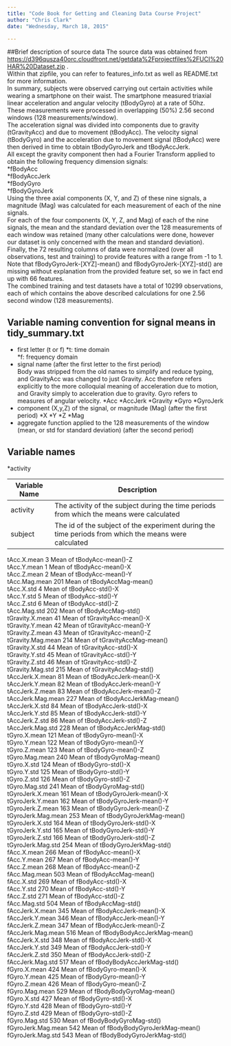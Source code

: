 ```yaml
---
title: "Code Book for Getting and Cleaning Data Course Project"
author: "Chris Clark"
date: "Wednesday, March 18, 2015"

---
```


##Brief description of source data
The source data was obtained from https://d396qusza40orc.cloudfront.net/getdata%2Fprojectfiles%2FUCI%20HAR%20Dataset.zip .  
Within that zipfile, you can refer to features_info.txt as well as README.txt for more information.  
In summary, subjects were observed carrying out certain activities while wearing a smartphone on their waist. The smartphone measured triaxial linear acceleration and angular velocity (tBodyGyro) at a rate of 50hz. These measurements were processed in overlapping (50%) 2.56 second windows (128 measurements/window).  
The acceleration signal was divided into components due to gravity (tGravityAcc) and due to movement (tBodyAcc).  The velocity signal (tBodyGyro) and the acceleration due to movement signal (tBodyAcc) were then derived in time to obtain tBodyGyroJerk and tBodyAccJerk.  
All except the gravity component then had a Fourier Transform applied to obtain the following frequency dimension signals:    
*fBodyAcc  
*fBodyAccJerk  
*fBodyGyro  
*fBodyGyroJerk  
Using the three axial components (X, Y, and Z) of these nine signals, a magnitude (Mag) was calculated for each measurement of each of the nine signals.  
For each of the four components (X, Y, Z, and Mag) of each of the nine signals, the mean and the standard deviation over the 128 measurements of each window was retained (many other calculations were done, however our dataset is only concerned with the mean and standard deviation).  
Finally, the 72 resulting columns of data were normalized (over all observations, test and training) to provide features with a range from -1 to 1.  
Note that fBodyGyroJerk-[XYZ]-mean() and fBodyGyroJerk-[XYZ]-std() are missing without explanation from the provided feature set, so we in fact end up with 66 features.  
The combined training and test datasets have a total of 10299 observations, each of which contains the above described calculations for one 2.56 second window (128 measurements).


##  Variable naming convention for signal means in tidy_summary.txt

* first letter (t or f)
    *t: time domain  
    *f: frequency domain
* signal name (after the first letter to the first period)  
Body was stripped from the old names to simplify and reduce typing, and GravityAcc was changed to just Gravity.  Acc therefore refers explicitly to the more colloquial meaning of acceleration due to motion, and Gravity simply to acceleration due to gravity.  Gyro refers to measures of angular velocity.
    *Acc
    *AccJerk
    *Gravity
    *Gyro
    *GyroJerk
* component (X,y,Z) of the signal, or magnitude (Mag) (after the first period)
    *X
    *Y
    *Z
    *Mag
* aggregate function applied to the 128 measurements of the window (mean, or std for standard deviation) (after the second period)


## Variable names
*activity

|Variable Name|Description|
|-------------|-----------|
|activity|The activity of the subject during the time periods from which the means were calculated|
|subject|The id of the subject of the experiment during the time periods from which the means were calculated|
tAcc.X.mean          3 Mean of tBodyAcc-mean()-Z          
tAcc.Y.mean          1 Mean of tBodyAcc-mean()-X          
tAcc.Z.mean          2 Mean of tBodyAcc-mean()-Y          
tAcc.Mag.mean      201 Mean of tBodyAccMag-mean()         
tAcc.X.std           4 Mean of tBodyAcc-std()-X           
tAcc.Y.std           5 Mean of tBodyAcc-std()-Y           
tAcc.Z.std           6 Mean of tBodyAcc-std()-Z           
tAcc.Mag.std       202 Mean of tBodyAccMag-std()          
tGravity.X.mean     41 Mean of tGravityAcc-mean()-X       
tGravity.Y.mean     42 Mean of tGravityAcc-mean()-Y       
tGravity.Z.mean     43 Mean of tGravityAcc-mean()-Z       
tGravity.Mag.mean  214 Mean of tGravityAccMag-mean()      
tGravity.X.std      44 Mean of tGravityAcc-std()-X        
tGravity.Y.std      45 Mean of tGravityAcc-std()-Y        
tGravity.Z.std      46 Mean of tGravityAcc-std()-Z        
tGravity.Mag.std   215 Mean of tGravityAccMag-std()       
tAccJerk.X.mean     81 Mean of tBodyAccJerk-mean()-X      
tAccJerk.Y.mean     82 Mean of tBodyAccJerk-mean()-Y      
tAccJerk.Z.mean     83 Mean of tBodyAccJerk-mean()-Z      
tAccJerk.Mag.mean  227 Mean of tBodyAccJerkMag-mean()     
tAccJerk.X.std      84 Mean of tBodyAccJerk-std()-X       
tAccJerk.Y.std      85 Mean of tBodyAccJerk-std()-Y       
tAccJerk.Z.std      86 Mean of tBodyAccJerk-std()-Z       
tAccJerk.Mag.std   228 Mean of tBodyAccJerkMag-std()      
tGyro.X.mean       121 Mean of tBodyGyro-mean()-X         
tGyro.Y.mean       122 Mean of tBodyGyro-mean()-Y         
tGyro.Z.mean       123 Mean of tBodyGyro-mean()-Z         
tGyro.Mag.mean     240 Mean of tBodyGyroMag-mean()        
tGyro.X.std        124 Mean of tBodyGyro-std()-X          
tGyro.Y.std        125 Mean of tBodyGyro-std()-Y          
tGyro.Z.std        126 Mean of tBodyGyro-std()-Z          
tGyro.Mag.std      241 Mean of tBodyGyroMag-std()         
tGyroJerk.X.mean   161 Mean of tBodyGyroJerk-mean()-X     
tGyroJerk.Y.mean   162 Mean of tBodyGyroJerk-mean()-Y     
tGyroJerk.Z.mean   163 Mean of tBodyGyroJerk-mean()-Z     
tGyroJerk.Mag.mean 253 Mean of tBodyGyroJerkMag-mean()    
tGyroJerk.X.std    164 Mean of tBodyGyroJerk-std()-X      
tGyroJerk.Y.std    165 Mean of tBodyGyroJerk-std()-Y      
tGyroJerk.Z.std    166 Mean of tBodyGyroJerk-std()-Z      
tGyroJerk.Mag.std  254 Mean of tBodyGyroJerkMag-std()     
fAcc.X.mean        266 Mean of fBodyAcc-mean()-X          
fAcc.Y.mean        267 Mean of fBodyAcc-mean()-Y          
fAcc.Z.mean        268 Mean of fBodyAcc-mean()-Z          
fAcc.Mag.mean      503 Mean of fBodyAccMag-mean()         
fAcc.X.std         269 Mean of fBodyAcc-std()-X           
fAcc.Y.std         270 Mean of fBodyAcc-std()-Y           
fAcc.Z.std         271 Mean of fBodyAcc-std()-Z           
fAcc.Mag.std       504 Mean of fBodyAccMag-std()          
fAccJerk.X.mean    345 Mean of fBodyAccJerk-mean()-X      
fAccJerk.Y.mean    346 Mean of fBodyAccJerk-mean()-Y      
fAccJerk.Z.mean    347 Mean of fBodyAccJerk-mean()-Z      
fAccJerk.Mag.mean  516 Mean of fBodyBodyAccJerkMag-mean() 
fAccJerk.X.std     348 Mean of fBodyAccJerk-std()-X       
fAccJerk.Y.std     349 Mean of fBodyAccJerk-std()-Y       
fAccJerk.Z.std     350 Mean of fBodyAccJerk-std()-Z       
fAccJerk.Mag.std   517 Mean of fBodyBodyAccJerkMag-std()  
fGyro.X.mean       424 Mean of fBodyGyro-mean()-X         
fGyro.Y.mean       425 Mean of fBodyGyro-mean()-Y         
fGyro.Z.mean       426 Mean of fBodyGyro-mean()-Z         
fGyro.Mag.mean     529 Mean of fBodyBodyGyroMag-mean()    
fGyro.X.std        427 Mean of fBodyGyro-std()-X          
fGyro.Y.std        428 Mean of fBodyGyro-std()-Y          
fGyro.Z.std        429 Mean of fBodyGyro-std()-Z          
fGyro.Mag.std      530 Mean of fBodyBodyGyroMag-std()     
fGyroJerk.Mag.mean 542 Mean of fBodyBodyGyroJerkMag-mean()
fGyroJerk.Mag.std  543 Mean of fBodyBodyGyroJerkMag-std() 
